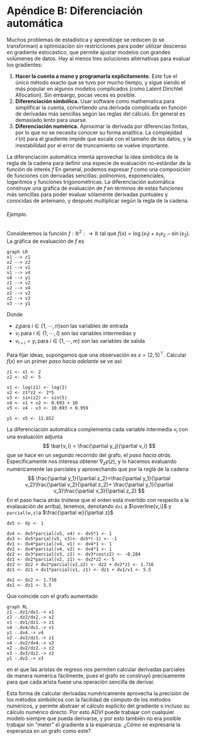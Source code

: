 # Apéndice B: Diferenciación automática

Muchos problemas de estadística y aprendizaje se reducen (o se transforman) a optimización sin restricciones para poder utilizar descenso en gradiente estocástico, que permite ajustar modelos con grandes volúmenes de datos. Hay al menos tres soluciones alternativas para evaluar los gradientes:

1. **Hacer la cuenta a mano y programarla explícitamente.** Este fue el único método exacto que se tuvo por mucho tiempo, y sigue siendo el más popular en algunos modelos complicados (como Latent Dirichlet Allocation). Sin embargo, pocas veces es posible.
2. **Diferenciación simbólica.** Usar software como mathematica para simplificar la cuenta, convirtiendo una derivada complicada en función de derivadas más sencillas según las reglas del cálculo. En general es demasiado lento para usarse.
3. **Diferenciación numérica.** Aproximar la derivada por diferencias finitas, por lo que no se necesita conocer su forma analítica. La complejidad $\mathcal{O}(n)$ para el gradiente impide que escale con el tamaño de los datos, y la inestabilidad por el error de truncamiento se vuelve importante.

La diferenciación automática intenta aprovechar la idea simbólica de la regla de la cadena para definir una especie de evaluación no-estándar de la función de interés $f$ En general, podemos expresar $f$ como una composición de funciones con derivadas sencillas: polinomios, exponenciales, logaritmos y funciones trigonométricas. La diferenciación automática construye una gráfica de evaluación de $f$ en términos de estas funciones más sencillas para poder evaluar sólamente derivadas puntuales y conocidas de antemano, y después multiplicar según la regla de la cadena. 

###### Ejemplo.

Consideremos la función $f: \mathbb{R}^2: \to \mathbb{R}$ tal que $f(x)=\log(x_1)+x_1x_2 - \sin(x_2)$. La gráfica de evaluación de $f$ es

```mermaid
graph LR
x1 --> z1
x2 --> z2
z1 --> v1
v1 --> v4
v4 --> y1
z1 --> v2
v2 --> v4
z2 --> v2
z2 --> v3
v3 --> y1
```

Donde

+ $z_i ​$ para $i\in\{1, \cdots , n\}​$ son las variables de entrada
+ $v_i$ para $i \in \{1, \cdots , l\}$ son las variables intermedias y
+ $v_{l+i}=y_i$ para $i\in\{1, \cdots , m\}$ son las variables de salida

Para fijar ideas, supongamos que una observación es $x=(2, 5)^\top$. Calcular $f(x)$ en un primer *paso hacia adelante* se ve así:

```pseudocode
z1 <- x1 <- 2
z2 <- x2 <- 5

v1 <- log(z1) <- log(2)
v2 <- z1*z2 <- 2*5
v3 <- sin(z2) <- sin(5)
v4 <- v1 + v2 <- 0.693 + 10
v5 <- v4 - v3 <- 10.693 + 0.959

y1 <- v5 <- 11.652
```

La diferenciación automática complementa cada variable intermedia $v_i$ con una evaluación adjunta
$$
\bar{v_i} = \frac{\partial y_j}{\partial v_i}
$$
que se hace en un segundo recorrido del grafo, el *paso hacia atrás*. Específicamente nos interesa obtener $\nabla_z y(z)$, y lo hacemos evaluando numéricamente las parciales y aprovechando que por la regla de la cadena 
$$
\frac{\partial y_1}{\partial z_2}=\frac{\partial y_1}{\partial v_2}\frac{\partial v_2}{\partial z_2}+ \frac{\partial y_1}{\partial v_3}\frac{\partial v_3}{\partial z_2}
$$
En el paso hacia atrás (nótese que el orden está invertido con respecto a la evalauación de arriba), tenemos, denotando `dvi` a $\overline{v_i}$ y `parcial(w,z)`a $\frac{\partial w}{\partial z}$ 

```pseudocode
dv5 <- dy <- 1

dv4 <- dv5*parcial(v5, v4) <- dv5*1 <- 1
dv3 <- dv5*parial(v5, v3)<- dv5*(-1) <- -1
dv1 <- dv4*parcial(v4, v1) <- dv4*1 <- 1
dv2 <- dv4*parcial(v4, v2) <- dv4*1 <- 1
dz2 <- dv3*parcial(v3, z2) <- dv3*cos(z2) <- -0.284
dz1 <- dv2*parcial(v2, z1) <- dv2*z2 <- 5
dz2 <- dz2 + dv2*parcial(v2,z2) <- dz2 + dv2*z1 <- 1.716
dz1 <- dz1 + dv1*parcial(v1, z1) <- dz1 + dv1/v1 <- 5.5

dx2 <- dz2 <- 1.716
dx1 <- dz1 <- 5.5
```

Que coincide con el grafo aumentado

```mermaid
graph RL
z1 -.dz1/dx1.-> x1
z2 -.dz2/dx2.-> x2
v1 -.dv1/dz1.-> z1
v4 -.dv4/dv1.-> v1
y1 -.dv4.-> v4
v2 -.dv2/dz1.-> z1
v4 -.dv2/dv4.-> v2
v2 -.dv2/dz2.-> z2
v3 -.dv3/dz2.-> z2
y1 -.dv3.-> v3
```

en el que las aristas de regreso nos permiten calcular derivadas parciales de manera numérica fácilmente, pues el grafo se construyó precisamente para que cada arista fuese una operación sencilla de derivar. 

Esta forma de calcular derivadas numéricamente aprovecha la precisión de los métodos simbólicos con la facilidad de cómputo de los métodos numéricos, y permite abstraer el cálculo explícito del gradiente o incluso su cálculo numérico directo. Por esto ADVI puede trabajar con cualquier modelo siempre que pueda derivarse, y por esto también no era posible trabajar sin "meter" el gradiente a la esperanza. ¿Cómo se expresaría la esperanza en un grafo como este?


